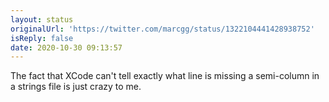 ```yaml
---
layout: status
originalUrl: 'https://twitter.com/marcgg/status/1322104441428938752'
isReply: false
date: 2020-10-30 09:13:57
---
```


The fact that XCode can't tell exactly what line is missing a semi-column in a strings file is just crazy to me.
